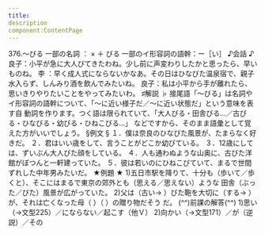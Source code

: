 ```yaml
---
title:
description
component:ContentPage
---
```



376.～びる
一部の名詞 ： × ＋ びる 一部のイ形容詞の語幹：ー［い］
♪会話 ♪
良子：小平が急に大人びてきたわね。少し前に声変わりしたかと思ったら、早いものね。
李 ：早く成人式にならないかなあ。その日はひなびた温泉宿で、親子水入らず、しんみり酒を飲んでみたいね。 良子：私は小平から手が離れたら、思いきりやりたいことをやってみたいわ。
♯解説 ♭
接尾語「～びる」は名詞やイ形容詞の語幹について、「～に近い様子だ／～に近い状態だ」という意味を表す自 動詞を作ります。つく語は限られていて、「大人びる・田舎びる…／古びる・ひなびる・幼びる・ひねこびる…」
などですから、そのまま語彙として覚えた方がいいでしょう。
§例文 §
１．僕は奈良のひなびた風景が、たまらなく好きだ。
２．君はいい歳をして、言うことがどこか幼びている。
３．12歳にしては、ずいぶん大人びた顔をしている。
４．人も通わぬような山奥に、古びた洋館がぽつんと一軒建っていた。
５．彼は若いのにひねこびていて、まるで世間ずれした中年男みたいだ。
★例題 ★
1)五日市駅を降りて、十分も（歩いて／歩くと）、そこにはまるで東京の郊外とも（思える／思えない）ような 田舎（ぶった／びた）風景が広がっていた。
2)父は（古い→ ）びた鞄を大切に（する→ ）が、それは亡くなった母（ ）（ ）の贈り物だそう
だ。
(^^)前課の解答(^^)
1)思い（→文型225）／にならない／起こす（他Ｖ）
2)向かい（→文型171）／が（逆説）／その
